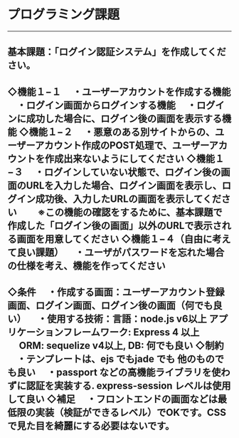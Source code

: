 ﻿# プログラミング課題

-------------------------------------------------------------------
基本課題：「ログイン認証システム」を作成してください。
-------------------------------------------------------------------
◇機能１−１
　・ユーザーアカウントを作成する機能
　・ログイン画面からログインする機能
　・ログインに成功した場合に、ログイン後の画面を表示する機能
◇機能１−２
　・悪意のある別サイトからの、ユーザーアカウント作成のPOST処理で、ユーザーアカウントを作成出来ないようにしてください
◇機能１−３
　・ログインしていない状態で、ログイン後の画面のURLを入力した場合、ログイン画面を表示し、ログイン成功後、入力したURLの画面を表示してください
　　※この機能の確認をするために、基本課題で作成した「ログイン後の画面」以外のURLで表示される画面を用意してください
◇機能１−４（自由に考えて良い課題）
　・ユーザがパスワードを忘れた場合の仕様を考え、機能を作ってください
------------------------------------------------------------------
◇条件
　・作成する画面：ユーザーアカウント登録画面、ログイン画面、ログイン後の画面（何でも良い）
　・使用する技術：言語：node.js v6以上 アプリケーションフレームワーク: Express 4 以上
　 ORM: sequelize v4以上, DB: 何でも良い
◇制約
　・テンプレートは、ejs でもjade でも 他のものでも良い
　・passport などの高機能ライブラリを使わずに認証を実装する. express-session レベルは使用して良い
◇補足
　・フロントエンドの画面などは最低限の実装（検証ができるレベル）でOKです。CSSで見た目を綺麗にする必要はないです。
-------------------------------------------------------------------
